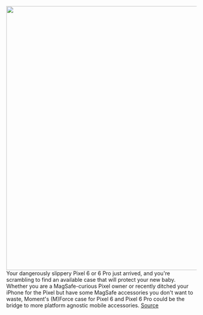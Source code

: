 <img src='https://cdn.vox-cdn.com/thumbor/Wj8Z_rEXIMH8Frw1Oq_Hz63NZzQ=/403x473:5654x4219/1200x800/filters:focal(2500x1764:3452x2716)/cdn.vox-cdn.com/uploads/chorus_image/image/70102492/Moment_Pixel6_mforce_magsafe_1126.0.jpg' width='700px' /><br/>
Your dangerously slippery Pixel 6 or 6 Pro just arrived, and you're scrambling to find an available case that will protect your new baby. Whether you are a MagSafe-curious Pixel owner or recently ditched your iPhone for the Pixel but have some MagSafe accessories you don't want to waste, Moment's (M)Force case for Pixel 6 and Pixel 6 Pro could be the bridge to more platform agnostic mobile accessories.
<a href='https://www.theverge.com/2021/11/5/22753313/pixel-6-magsafe-pro-moment-mforce-case-mobile-accessories-android'> Source <a/>
